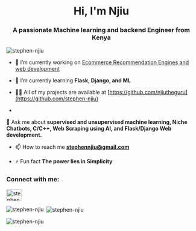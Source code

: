 <h1 align="center">Hi, I'm Njiu</h1>
<h3 align="center">A passionate Machine learning and backend Engineer from Kenya</h3>

<p
 align="left"> <img 
src="https://komarev.com/ghpvc/?username=stephen-njiu&label=Profile%20views&color=0e75b6&style=flat"
 alt="stephen-njiu" /> </p>

- 🔭 I’m currently working on [Ecommerce Recommendation Engines and web development](n/a)

- 🌱 I’m currently learning **Flask, Django, and ML**

- 👨‍💻 All of my projects are available at [https://github.com/njiutheguru](https://github.com/stephen-njiu)

-
 💬 Ask me about **supervised and unsupervised machine learning, Niche 
Chatbots, C/C++, Web Scraping using AI, and Flask/Django Web development.**

- 📫 How to reach me **stephennjiu@gmail.com**

- ⚡ Fun fact **The power lies in Simplicity**

<h3 align="left">Connect with me:</h3>
<p align="left">
<a
 href="https://linkedin.com/in/stephen-njiu" target="blank"><img 
align="center" 
src="https://raw.githubusercontent.com/rahuldkjain/github-profile-readme-generator/master/src/images/icons/Social/linked-in-alt.svg"
 alt="stephen-njiu" height="30" width="40" /></a>
</p>

<p><img align="left" 
src="https://github-readme-stats.vercel.app/api/top-langs?username=stephen-njiu&show_icons=true&locale=en&layout=compact"
 alt="stephen-njiu" /></p>

<p>&nbsp;<img 
align="center" 
src="https://github-readme-stats.vercel.app/api?username=stephen-njiu&show_icons=true&locale=en"
 alt="stephen-njiu" /></p>

<p><img 
align="center" 
src="https://github-readme-streak-stats.herokuapp.com/?user=stephen-njiu&"
 alt="stephen-njiu" /></p>

